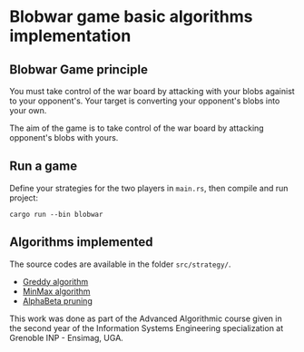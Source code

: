 # Blobwar game basic algorithms implementation

## Blobwar Game principle
You must take control of the war board by attacking with your blobs againist to your opponent's. Your target is converting your opponent's blobs into your own. 

The aim of the game is to take control of the war board by attacking opponent's blobs with yours.

## Run a game

Define your strategies for the two players in `main.rs`, then compile and run project: 

```
cargo run --bin blobwar
```

## Algorithms implemented
The source codes are available in the folder `src/strategy/`.

- [Greddy algorithm](https://en.wikipedia.org/wiki/Greedy_algorithm)
- [MinMax algorithm](https://en.wikipedia.org/wiki/Minimax)
- [AlphaBeta pruning](https://en.wikipedia.org/wiki/Alpha%E2%80%93beta_pruning)



This work was done as part of the Advanced Algorithmic course given in the second year of the Information Systems Engineering specialization at Grenoble INP - Ensimag, UGA.